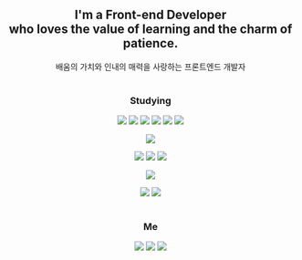 <div align="center">
  
## I'm a Front-end Developer</br>who loves the value of learning and the charm of patience. 
배움의 가치와 인내의 매력을 사랑하는 프론트엔드 개발자 </br> </br>

### Studying
<img src="https://img.shields.io/badge/HTML5-white?style=flat-square&logo=HTML5&logoColor=E34F26"/> <img src="https://img.shields.io/badge/CSS3-white?style=flat-square&logo=CSS3&logoColor=1572B6"/> <img src="https://img.shields.io/badge/JavaScript-white?style=flat-square&logo=Javascript&logoColor=F7DF12"/> <img src="https://img.shields.io/badge/React-white?style=flat-square&logo=React&logoColor=61DAFB"/> <img src="https://img.shields.io/badge/TypeScript-white?style=flat-square&logo=TypeScript&logoColor=3178C6"/> <img src="https://img.shields.io/badge/Next.js-white?style=flat-square&logo=Next.js&logoColor=000000"/> 

<img src="https://img.shields.io/badge/Node.JS-white?style=flat-square&logo=Node.js&logoColor=339933"/> <br/>

<img src="https://img.shields.io/badge/StyledComponents-white?style=flat-square&logo=StyledComponents&logoColor=DB7093"/> <img src="https://img.shields.io/badge/TailwindCSS-white?style=flat-square&logo=TailwindCSS&logoColor=06B6D4"/> <img src="https://img.shields.io/badge/PostCSS-white?style=flat-square&logo=PostCSS&logoColor=DD3A0A"/>  

<img src="https://img.shields.io/badge/Redux-white?style=flat-square&logo=Redux&logoColor=764ABC"/> <br/>

<img src="https://img.shields.io/badge/VisualStudioCode-white?style=flat-square&logo=VisualStudioCode&logoColor=007ACC"/> <img src="https://img.shields.io/badge/Git-white?style=flat-square&logo=Git&logoColor=F05032"/> </br> </br>

### Me
<a href="https://kangmuni.notion.site/309f202d8fc34f8fbdd663411b4327a5"><img src="https://img.shields.io/badge/Notion-white?style=flat-square&logo=Notion&logoColor=000000"/></a> <a href="mailto:kangmoonee@gmail.com"><img src="https://img.shields.io/badge/Gmail-white?style=flat-square&logo=Gmail&logoColor=EA4335"/></a> <a href="https://github.com/kangmuni"><img src="https://img.shields.io/badge/GitHub-white?style=flat-square&logo=GitHub&logoColor=181717"/></a>
</div> 




